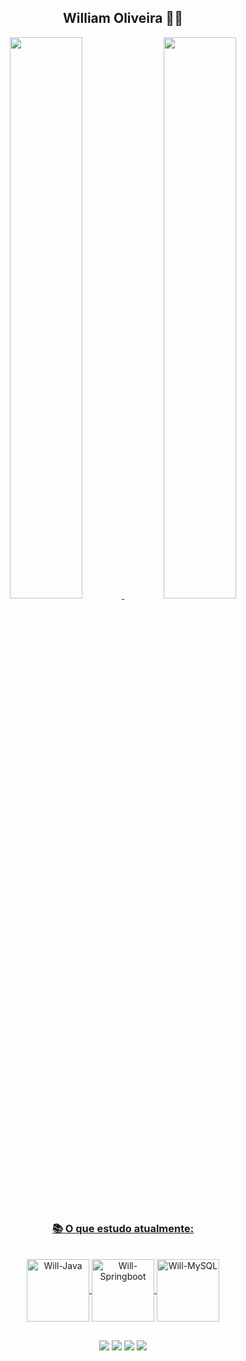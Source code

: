 <div align="center"><h2> William Oliveira 🧙‍♂️  </h2></div>
<div align="center">
  <a href="https://github.com/pWillOliveira">
  <img width="48%" src="https://github-readme-stats-sigma-five.vercel.app/api?username=pwilloliveira&show_icons=true&theme=tokyonight&include_all_commits=true&count_private=true"/>
  <img width="48%" src="https://github-readme-stats-sigma-five.vercel.app/api/top-langs/?username=pwilloliveira&layout=compact&langs_count=7&theme=tokyonight"/>  
</div>
<div align="center">
  <h3>📚 O que estudo atualmente:</h3> 

<div style="display: inline_block"><br>
  <img align="center" alt="Will-Java" height="100" width="100" src="https://cdn.jsdelivr.net/gh/devicons/devicon/icons/java/java-original-wordmark.svg">
  <img align="center" alt="Will-Springboot" height="100" width="100" src="https://cdn.jsdelivr.net/gh/devicons/devicon/icons/spring/spring-original-wordmark.svg">
  <img align="center" alt="Will-MySQL" height="100" width="100" src="https://cdn.jsdelivr.net/gh/devicons/devicon/icons/mysql/mysql-original-wordmark.svg">
</div>

  ##
  
<div>
  <a href="https://www.linkedin.com/in/pwilloliveira/" target="_blank"><img src="https://img.shields.io/badge/-LinkedIn-%230077B5?style=for-the-badge&logo=linkedin&logoColor=white" target="_blank"></a> 
  <a href="https://www.instagram.com/willzinoliveira/" target="_blank"><img src="https://img.shields.io/badge/-Instagram-%23E4405F?style=for-the-badge&logo=instagram&logoColor=white" target="_blank"></a>
 	<a href="https://www.twitch.tv/willzinoliveira" target="_blank"><img src="https://img.shields.io/badge/Twitch-9146FF?style=for-the-badge&logo=twitch&logoColor=white" target="_blank"></a> 
  <a href = "mailto:poliveira.william@gmail.com"><img src="https://img.shields.io/badge/-Gmail-%23333?style=for-the-badge&logo=gmail&logoColor=white" target="_blank"></a>
</div>
